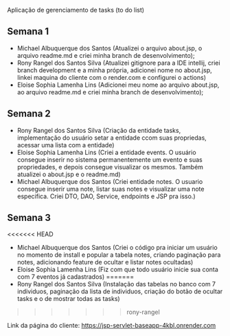 
Aplicação de gerenciamento de tasks (to do list)



## Semana 1

- Michael Albuquerque dos Santos (Atualizei o arquivo about.jsp, o arquivo readme.md e criei minha branch de desenvolvimento);
- Rony Rangel dos Santos Silva (Atualizei gitignore para a IDE intellij, criei branch development e a minha própria, adicionei nome no about.jsp, linkei maquina do cliente com o render.com e configurei o actions)
- Eloise Sophia Lamenha Lins (Adicionei meu nome ao arquivo about.jsp, ao arquivo readme.md e criei minha branch de desenvolvimento);

## Semana 2
- Rony Rangel dos Santos Silva (Criação da entidade tasks, implementação do usuário setar a entidade ccom suas propriedas, acessar uma lista com a entidade)
- Eloise Sophia Lamenha Lins (Criei a entidade events. O usuário consegue inserir no sistema permanentemente um evento e suas propriedades, e depois consegue visualizar os mesmos. Também atualizei o about.jsp e o readme.md)
- Michael Albuquerque dos Santos (Criei entidade notes. O usuario consegue inserir uma note, listar suas notes e visualizar uma note especifica. Criei DTO, DAO, Service, endpoints e JSP pra isso.)

## Semana 3
<<<<<<< HEAD
- Michael Albuquerque dos Santos (Criei o código pra iniciar um usuário no momento de install e popular a tabela notes, criando paginação para notes, adicionando feature de ocultar e listar notes ocultadas)
- Eloise Sophia Lamenha Lins (Fiz com que todo usuário inicie sua conta com 7 eventos já cadastrados)
=======
- Rony Rangel dos Santos Silva (Instalação das tabelas no banco com 7 individuos, paginação da lista de individuos, criação do botão de ocultar tasks e o de mostrar todas as tasks)


>>>>>>> rony-rangel

Link da página do cliente: https://jsp-servlet-baseapp-4kbl.onrender.com
